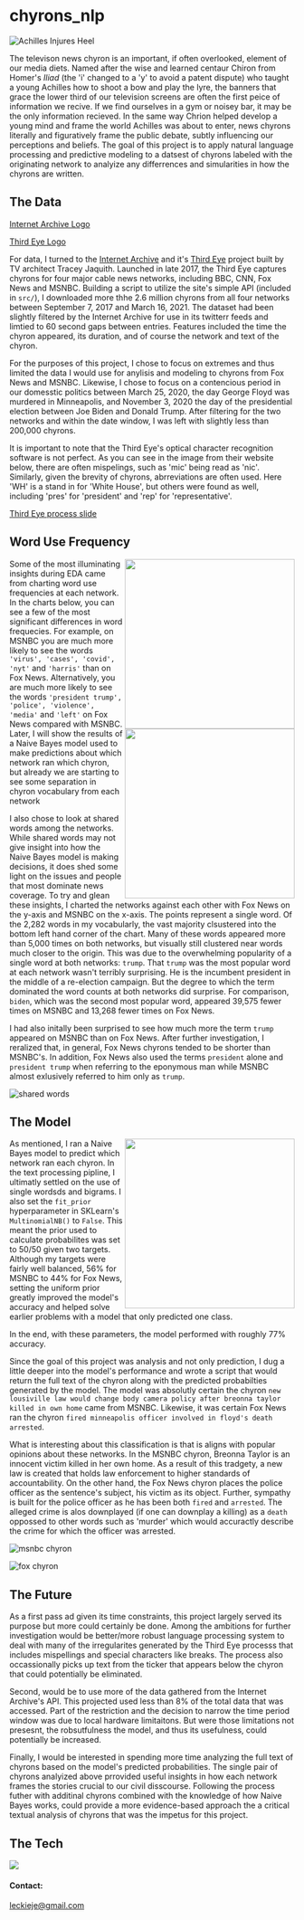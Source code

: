 # chyrons_nlp

![Achilles Injures Heel](https://github.com/leckieje/chyrons_nlp/blob/main/imgs/Screen%20Shot%202021-04-04%20at%2010.42.29%20PM.png)

The televison news chyron is an important, if often overlooked, element of our media diets. Named after the wise and learned centaur Chiron from Homer's *Iliad* (the 'i' changed to a 'y' to avoid a patent dispute) who taught a young Achilles how to shoot a bow and play the lyre, the banners that grace the lower third of our television screens are often the first peice of information we recive. If we find ourselves in a gym or noisey bar, it may be the only information recieved. In the same way Chrion helped develop a young mind and frame the world Achilles was about to enter, news chyrons literally and figuratively frame the public debate, subtly influencing our perceptions and beliefs. The goal of this project is to apply natural language processing and predictive modeling to a datsest of chyrons labeled with the originating network to analyize any differrences and simularities in how the chyrons are written. 
 
 
## The Data 

[Internet Archive Logo]()

[Third Eye Logo]()

For data, I turned to the [Internet Archive](https://archive.org/about/) and it's [Third Eye](https://archive.org/services/third-eye.php) project built by TV architect Tracey Jaquith. Launched in late 2017, the Third Eye captures chyrons for four major cable news networks, including BBC, CNN, Fox News and MSNBC. Building a script to utilize the site's simple API (included in `src/`), I downloaded more thhe 2.6 million chyrons from all four networks between September 7, 2017 and March 16, 2021. The dataset had been slightly filtered by the Internet Archive for use in its twitterr feeds and limtied to 60 second gaps between entries. Features included the time the chyron appeared, its duration, and of course the network and text of the chyron. 

For the purposes of this project, I chose to focus on extremes and thus limited the data I would use for anylisis and modeling to chyrons from Fox News and MSNBC. Likewise, I chose to focus on a contencious period in our domesstic politics between March 25, 2020, the day George Floyd was murdered in Minneapolis, and November 3, 2020 the day of the presidential election between Joe Biden and Donald Trump. After filtering for the two networks and within the date window, I was left with slightly less than 200,000 chyrons. 

It is important to note that the Third Eye's optical character recognition software is not perfect. As you can see in the image from their website below, there are often mispelings, such as 'mic' being read as 'nic'. Similarly, given the brevity of chyrons, abrreviations are often used. Here 'WH' is a stand in for 'White House', but others were found as well, including 'pres' for 'president' and 'rep' for 'representative'.

[Third Eye process slide](https://github.com/leckieje/chyrons_nlp/blob/main/imgs/Screen%20Shot%202021-04-04%20at%2010.43.09%20PM.png)


## Word Use Frequency 

<img align="right" width="300" src="https://github.com/leckieje/chyrons_nlp/blob/main/imgs/msnbc_worduse_bar.png">

<img align="right" width="300" src="https://github.com/leckieje/chyrons_nlp/blob/main/imgs/fox_worduse_bar.png">

Some of the most illuminating insights during EDA came from charting word use frequencies at each network. In the charts below, you can see a few of the most significant differences in word frequecies. For example, on MSNBC you are much more likely to see the words `'virus', 'cases', 'covid', 'nyt'` and `'harris'`  than on Fox News. Alternatively, you are much more likely to see the words `'president trump', 'police', 'violence', 'media'` and `'left'` on Fox News compared with MSNBC. Later, I will show the results of a Naive Bayes model used to make predictions about which network ran which chyron, but already we are starting to see some separation in chyron vocabulary from each network 

I also chose to look at shared words among the networks. While shared words may not give insight into how the Naive Bayes model is making decisions, it does shed some light on the issues and people that most dominate news coverage. To try and glean these insights, I charted the networks against each other with Fox News on the y-axis and MSNBC on the x-axis. The points represent a single word. Of the 2,282 words in my vocabularly, the vast majority clsustered into the bottom left hand corner of the chart. Many of these words appeared more than 5,000 times on both networks, but visually still clustered near words much closer to the origin. This was due to the overwhelming popularity of a single word at both networks: `trump`. That `trump` was the most popular word at each network wasn't terribly surprising. He is the incumbent president in the middle of a re-election campaign. But the degree to which the term dominated the word counts at both networks did surprise. For comparison, `biden`, which was the second most popular word, appeared 39,575 fewer times on MSNBC and 13,268 fewer times on Fox News.  

I had also initally been surprised to see how much more the term `trump` appeared on MSNBC than on Fox News. After further investigation, I reralized that, in general, Fox News chyrons tended to be shorter than MSNBC's. In addition, Fox News also used the terms `president` alone and `president trump` when referring to the eponymous man while MSNBC almost exlusively referred to him only as `trump`.

![shared words](https://github.com/leckieje/chyrons_nlp/blob/main/imgs/Screen%20Shot%202021-04-04%20at%2010.43.42%20PM.png)


## The Model 

<img align="right" width="300" src="https://github.com/leckieje/chyrons_nlp/blob/main/imgs/final_roc_NB_bigrams.png">

As mentioned, I ran a Naive Bayes model to predict which network ran each chyron. In the text processing pipline, I ultimatly settled on the use of single wordsds and bigrams. I also set the `fit_prior` hyperparameter in SKLearn's `MultinomialNB()` to `False`. This meant the prior used to calculate probabilites was set to 50/50 given two targets. Although my targets were fairly well balanced, 56% for MSNBC to 44% for Fox News, setting the uniform prior greatly improved the model's accuracy and helped solve earlier problems with a model that only predicted one class. 

In the end, with these parameters, the model performed with roughly 77% accuracy. 

Since the goal of this project was analysis and not only prediction, I dug a little deeper into the model's performance and wrote a script that would return the full text of the chyron along with the predicted probabilties generated by the model. The model was absolutly certain the chyron `new lousiville law would change body camera policy after breonna taylor killed in own home` came from MSNBC. Likewise, it was certain Fox News ran the chyron `fired minneapolis officer involved in floyd's death arrested`. 

What is interesting about this classification is that is aligns with popular opinions about these networks. In the MSNBC chyron, Breonna Taylor is an innocent victim killed in her own home. As a result of this tradgety, a new law is created that holds law enforcement to higher standards of accountability. On the other hand, the Fox News chyron places the police officer as the sentence's subject, his victim as its object. Further, sympathy is built for the police officer as he has been both `fired` and `arrested`. The alleged crime is alos downplayed (if one can downplay a killing) as a `death` oppossed to other words such as 'murder' which would accuractly describe the crime for which the officer was arrested.


![msnbc chyron](https://github.com/leckieje/chyrons_nlp/blob/main/imgs/Screen%20Shot%202021-04-04%20at%2010.45.28%20PM.png)

![fox chyron](https://github.com/leckieje/chyrons_nlp/blob/main/imgs/Screen%20Shot%202021-04-04%20at%2010.45.41%20PM.png)

## The Future

As a first pass ad given its time constraints, this project largely served its purpose but more could certainly be done. Among the ambitions for further investigation would be better/more robust language processing system to deal with many of the irregularites generated by the Third Eye processs that includes mispellings and special characters like breaks. The process also occassionally picks up text from the ticker that appears below the chyron that could potentially be eliminated. 

Second, would be to use more of the data gathered from the Internet Archive's API. This projected used less than 8% of the total data that was accessed. Part of the restriction and the decision to narrow the time period window was due to local hardware limitaitons. But were those limitations not presesnt, the robsutfulness the model, and thus its usefulness, could potentially be increased. 

Finally, I would be interested in spending more time analyzing the full text of chyrons based on the model's predicted probabilities. The single pair of chyrons analyized above prrovided useful insights in how each network frames the stories crucial to our civil disscourse. Following the process futher with additinal chyrons combined with the knowledge of how Naive Bayes works, could provide a more evidence-based approach the a critical textual analysis of chyrons that was the impetus for this project.


## The Tech

![](https://github.com/leckieje/chyrons_nlp/blob/main/imgs/Screen%20Shot%202021-04-04%20at%207.43.12%20PM.png)

#### Contact:

leckieje@gmail.com
